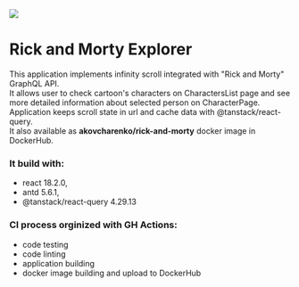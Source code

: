 <a href="https://codecov.io/gh/AKOvcharenko/rick-and-morty-explorer" >
<img src="https://codecov.io/gh/AKOvcharenko/rick-and-morty-explorer/branch/master/graph/badge.svg?token=IG6Z1HSD31"/>
</a>

# Rick and Morty Explorer

This application implements infinity scroll integrated with "Rick and Morty" GraphQL API.<br/>
It allows user to check cartoon's characters on CharactersList page and see more detailed information about selected person on CharacterPage.<br/>
Application keeps scroll state in url and cache data with @tanstack/react-query.<br/>
It also available as <b>akovcharenko/rick-and-morty</b> docker image in DockerHub.<br/>

### It build with:

- react 18.2.0,
- antd 5.6.1,
- @tanstack/react-query 4.29.13

### CI process orginized with GH Actions:

- code testing
- code linting
- application building
- docker image building and upload to DockerHub
